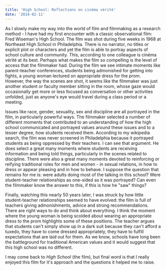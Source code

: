 ```yaml
---
title: 'High School: Reflections on cinéma vérité'
date: '2014-02-11'
---
```


As I slowly make my way into the world of film and filmmaking as a research method - I have had my first encounter with a classic observational film: Fred Wiseman's High School. The film was shot during five weeks in 1968 at Northeast High School in Philadelphia. There is no narrator, no titles or explicit plot or characters and yet the film is able to portray aspects of school culture and community. This, according to one colleague is cinéma vérité at its best. Perhaps what makes the film so compelling is the level of access that the filmmaker had. During the film we see intimate moments like parent-teacher conferences, students being admonished for getting into fights, a young woman lectured on appropriate dress for the prom. However, the way the scenes are shot, it seems like the filmmaker was just another student or faculty member sitting in the room, whose gaze would occasionally get more or less focused as conversation or other activities unfolded, just as anyone's eye would travel during a class period or a meeting.

Issues like race, gender, sexuality, sex and discipline are all portrayed in the film, in particularly powerful ways. The filmmaker selected a number of different moments that contributed to an understanding of how the high school communicated and portrayed values around these issues and to a lesser degree, how students received them. According to my wikipedia search, the film was never screened in Philadelphia because it portrayed students as being oppressed by their teachers. I can see that argument. He does select a great many moments where students are receiving information and being told things, particularly in the scenes related to discipline. There were also a great many moments devoted to reinforcing or reifying traditional roles for men and women - in sexual relations, in how to dress or appear pleasing and in how to behave. I suppose the question that remains for me is: were adults doing most of the talking in this school? Were student-teacher relationships as one-sided as it was portrayed? Can even the filmmaker know the answer to this, if this is how he "saw" things?

Finally, watching this nearly 50 years later, I was struck by how little student-teacher relationships seemed to have evolved: the film is full of teachers giving admonishments, advice and strong recommendations. There are right ways to do and think about everything. I think the moment where the young woman is being scolded about wearing an appropriate dress to the prom highlights some of these positions. The teacher argues that students can't simply show up in a dark suit because they can't afford a tuxedo, they have to come dressed appropriately, they have to fulfill expectations that are laid out for them. As we know, schools have long been the battleground for traditional American values and it would suggest that this high school was no different.

I may come back to _High School_ (the film), but final word is that I really enjoyed this film for it's approach and the questions it helped me to raise.